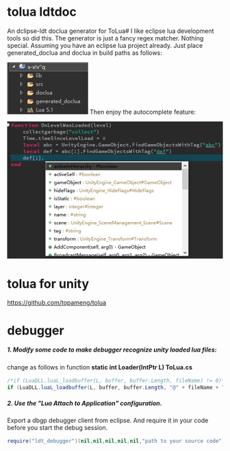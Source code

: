 # tolua ldtdoc
An dclipse-ldt doclua generator for ToLua#
I like eclipse lua development tools so did this.
The generator is just a fancy regex matcher. Nothing special.
Assuming you have an eclipse lua project already. Just place generated_doclua and doclua in build paths as follows:

![Project Example](./generator/project_example.png)
Then enjoy the autocomplete feature:

![Auto-complete Example](./generator/autocomplete_example.png)

# tolua for unity
https://github.com/topameng/tolua

# debugger
##### 1. Modify some code to make debugger recognize unity loaded lua files:
change as follows in function **static int Loader(IntPtr L) ToLua.cs**
```csharp
/*if (LuaDLL.luaL_loadbuffer(L, buffer, buffer.Length, fileName) != 0)*/
if (LuaDLL.luaL_loadbuffer(L, buffer, buffer.Length, "@" + fileName + ".lua") != 0)
```

##### 2. Use the "Lua Attach to Application" configuration.
Export a dbgp debugger client from eclipse. And require it in your code before you start the debug session.
```lua
require("ldt_debugger")(nil,nil,nil,nil,nil,"path to your source code")
```

